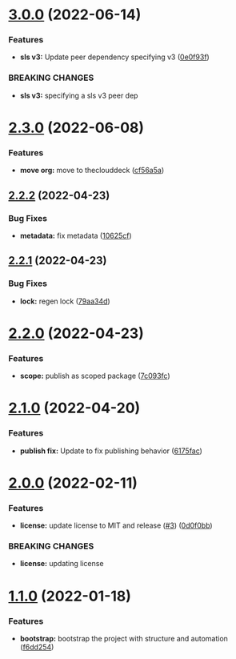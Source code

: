 # [3.0.0](https://github.com/theclouddeck/serverless-iam-helper/compare/v2.3.0...v3.0.0) (2022-06-14)


### Features

* **sls v3:**  Update peer dependency specifying v3 ([0e0f93f](https://github.com/theclouddeck/serverless-iam-helper/commit/0e0f93f8365f108a3200dd6a577895ba6ef8255d))


### BREAKING CHANGES

* **sls v3:** specifying a sls v3 peer dep

# [2.3.0](https://github.com/theclouddeck/serverless-iam-helper/compare/v2.2.2...v2.3.0) (2022-06-08)


### Features

* **move org:** move to theclouddeck ([cf56a5a](https://github.com/theclouddeck/serverless-iam-helper/commit/cf56a5a942e3408d463ada9b0bacbbacd6d7373b))

## [2.2.2](https://github.com/mdial89f/serverless-iam-helper/compare/v2.2.1...v2.2.2) (2022-04-23)


### Bug Fixes

* **metadata:** fix metadata ([10625cf](https://github.com/mdial89f/serverless-iam-helper/commit/10625cf426535539019ce0b3e5fcf9a370fc4ea7))

## [2.2.1](https://github.com/mdial89f/serverless-iam-helper/compare/v2.2.0...v2.2.1) (2022-04-23)


### Bug Fixes

* **lock:** regen lock ([79aa34d](https://github.com/mdial89f/serverless-iam-helper/commit/79aa34da51b13034f546c7f4a603421525fbb676))

# [2.2.0](https://github.com/mdial89f/serverless-iam-helper/compare/v2.1.0...v2.2.0) (2022-04-23)


### Features

* **scope:** publish as scoped package ([7c093fc](https://github.com/mdial89f/serverless-iam-helper/commit/7c093fcb4eab40293eb5c52553c9c1dd060f1091))

# [2.1.0](https://github.com/mdial89f/serverless-iam-helper/compare/v2.0.0...v2.1.0) (2022-04-20)


### Features

* **publish fix:**  Update to fix publishing behavior ([6175fac](https://github.com/mdial89f/serverless-iam-helper/commit/6175fac86cd2c11e0436a9eec353917efb66f387))

# [2.0.0](https://github.com/mdial89f/serverless-iam-helper/compare/v1.1.0...v2.0.0) (2022-02-11)


### Features

* **license:** update license to MIT and release ([#3](https://github.com/mdial89f/serverless-iam-helper/issues/3)) ([0d0f0bb](https://github.com/mdial89f/serverless-iam-helper/commit/0d0f0bb2ee8f54fab76fbfe5805608f38a77ae8d))


### BREAKING CHANGES

* **license:** updating license

# [1.1.0](https://github.com/mdial89f/serverless-iam-helper/compare/v1.0.0...v1.1.0) (2022-01-18)


### Features

* **bootstrap:** bootstrap the project with structure and automation ([f6dd254](https://github.com/mdial89f/serverless-iam-helper/commit/f6dd2541fc3a0d24224726721370866fd2de958d))
